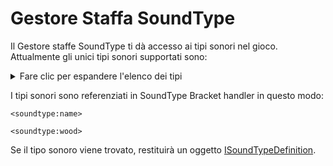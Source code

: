 # Gestore Staffa SoundType

Il Gestore staffe SoundType ti dà accesso ai tipi sonori nel gioco. Attualmente gli unici tipi sonori supportati sono:

<details>
    <summary>Fare clic per espandere l'elenco dei tipi</summary>
    <ul>
        <li>Legno</li>
        <li>Terreno</li>
        <li>Pianta</li>
        <li>Pietra</li>
        <li>Metallo</li>
        <li>Vetro</li>
        <li>Tessuto</li>
        <li>Sabbia</li>
        <li>Neve</li>
        <li>Scala</li>
        <li>Incudine</li>
        <li>Slime</li>
    </ul>
</details>

I tipi sonori sono referenziati in SoundType Bracket handler in questo modo:

```zenscript
<soundtype:name>

<soundtype:wood>
```

Se il tipo sonoro viene trovato, restituirà un oggetto [ISoundTypeDefinition](/Mods/ContentTweaker/Vanilla/Types/Sound/ISoundTypeDefinition/).